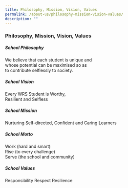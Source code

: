 ```yaml
---
title: Philosophy, Mission, Vision, Values
permalink: /about-us/philosophy-mission-vision-values/
description: ""
---
```

### **Philosophy, Mission, Vision, Values**

##### **School Philosophy**
We believe that each student is unique and<br>
whose potential can be maximised so as<br>
to contribute selflessly to society.

##### **School Vision**
Every WRS Student is Worthy,<br>
Resilient and Selfless

##### **School Mission**
Nurturing Self-directed, Confident and Caring Learners

##### **School Motto**
Work (hard and smart)<br>
Rise (to every challenge)<br>
Serve (the school and community)

##### **School Values**
Responsibility Respect Resilience
